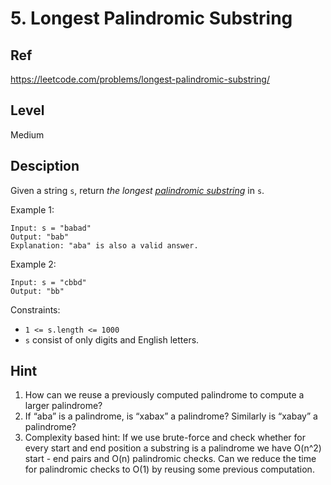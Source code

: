 # 5. Longest Palindromic Substring

## Ref

https://leetcode.com/problems/longest-palindromic-substring/

## Level

Medium

## Desciption

Given a string `s`, return *the longest [palindromic substring](# "A string is palindromic if it reads the same forward and backward.")* in `s`.

Example 1:

```
Input: s = "babad"
Output: "bab"
Explanation: "aba" is also a valid answer.
```

Example 2:

```
Input: s = "cbbd"
Output: "bb"
```

Constraints:

- `1 <= s.length <= 1000`
- `s` consist of only digits and English letters.

## Hint

1. How can we reuse a previously computed palindrome to compute a larger palindrome?
2. If “aba” is a palindrome, is “xabax” a palindrome? Similarly is “xabay” a palindrome?
3. Complexity based hint: If we use brute-force and check whether for every start and end position a substring is a palindrome we have O(n^2) start - end pairs and O(n) palindromic checks. Can we reduce the time for palindromic checks to O(1) by reusing some previous computation.
